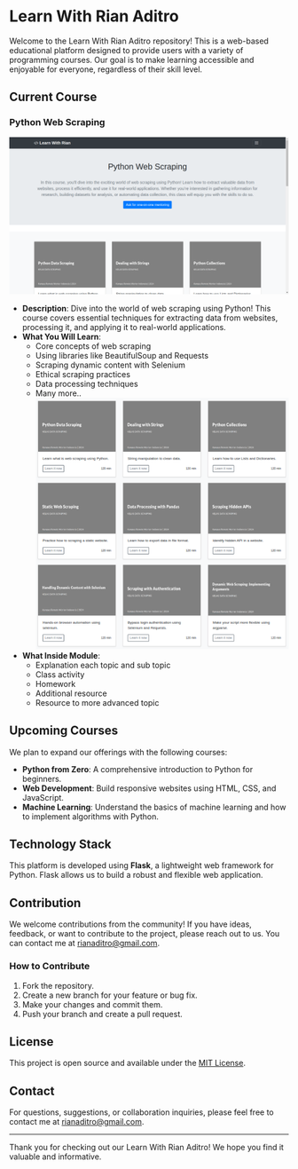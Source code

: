 # Learn With Rian Aditro

Welcome to the Learn With Rian Aditro repository! This is a web-based educational platform designed to provide users with a variety of programming courses. Our goal is to make learning accessible and enjoyable for everyone, regardless of their skill level.

## Current Course

### Python Web Scraping
![Homepage](static/assets/images/github/homepage.png)
- **Description**: Dive into the world of web scraping using Python! This course covers essential techniques for extracting data from websites, processing it, and applying it to real-world applications.
- **What You Will Learn**:
  - Core concepts of web scraping
  - Using libraries like BeautifulSoup and Requests
  - Scraping dynamic content with Selenium
  - Ethical scraping practices
  - Data processing techniques
  - Many more..
  ![module](static/assets/images/github/module.png)
- **What Inside Module**:
  - Explanation each topic and sub topic
  - Class activity
  - Homework
  - Additional resource
  - Resource to more advanced topic

## Upcoming Courses

We plan to expand our offerings with the following courses:
- **Python from Zero**: A comprehensive introduction to Python for beginners.
- **Web Development**: Build responsive websites using HTML, CSS, and JavaScript.
- **Machine Learning**: Understand the basics of machine learning and how to implement algorithms with Python.

## Technology Stack

This platform is developed using **Flask**, a lightweight web framework for Python. Flask allows us to build a robust and flexible web application.

## Contribution

We welcome contributions from the community! If you have ideas, feedback, or want to contribute to the project, please reach out to us. You can contact me at [rianaditro@gmail.com](mailto:rianaditro@gmail.com).

### How to Contribute
1. Fork the repository.
2. Create a new branch for your feature or bug fix.
3. Make your changes and commit them.
4. Push your branch and create a pull request.

## License

This project is open source and available under the [MIT License](LICENSE).

## Contact

For questions, suggestions, or collaboration inquiries, please feel free to contact me at [rianaditro@gmail.com](mailto:rianaditro@gmail.com).

---

Thank you for checking out our Learn With Rian Aditro! We hope you find it valuable and informative.
